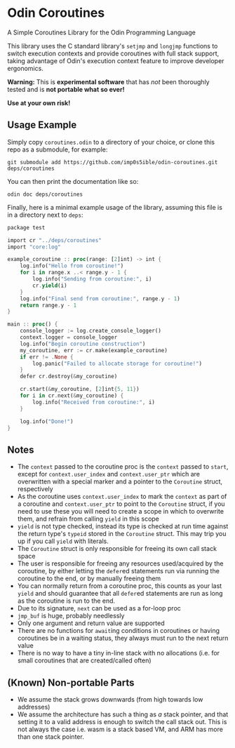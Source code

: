 # Odin Coroutines
A Simple Coroutines Library for the Odin Programming Language

This library uses the C standard library's `setjmp` and `longjmp` functions to switch execution contexts and provide coroutines with full stack support, taking advantage of Odin's execution context feature to improve developer ergonomics.

**Warning:** This is **experimental software** that has *not* been thoroughly tested and is **not portable what so ever!**

**Use at your own risk!**

## Usage Example
Simply copy `coroutines.odin` to a directory of your choice, or clone this repo as a submodule, for example:
```
git submodule add https://github.com/imp0s5ible/odin-coroutines.git deps/coroutines
```

You can then print the documentation like so:
```
odin doc deps/coroutines
```

Finally, here is a minimal example usage of the library, assuming this file is in a directory next to `deps`:
```rust
package test

import cr "../deps/coroutines"
import "core:log"

example_coroutine :: proc(range: [2]int) -> int {
	log.info("Hello from coroutine!")
	for i in range.x ..< range.y - 1 {
		log.info("Sending from coroutine:", i)
		cr.yield(i)
	}
	log.info("Final send from coroutine:", range.y - 1)
	return range.y - 1
}

main :: proc() {
	console_logger := log.create_console_logger()
	context.logger = console_logger
	log.info("Begin coroutine construction")
	my_coroutine, err := cr.make(example_coroutine)
	if err != .None {
		log.panic("Failed to allocate storage for coroutine!")
	}
	defer cr.destroy(&my_coroutine)

	cr.start(&my_coroutine, [2]int{5, 11})
	for i in cr.next(&my_coroutine) {
		log.info("Received from coroutine:", i)
	}

	log.info("Done!")
}
```

## Notes
- The `context` passed to the coroutine proc is the `context` passed to `start`, except for `context.user_index` and `context.user_ptr` which are overwritten with a special marker and a pointer to the `Coroutine` struct, respectively
- As the coroutine uses `context.user_index` to mark the `context` as part of a coroutine and `context.user_ptr` to point to the `Coroutine` struct, if you need to use these you will need to create a scope in which to overwrite them, and refrain from calling `yield` in this scope
- `yield` is not type checked, instead its type is checked at run time against the return type's `typeid` stored in the `Coroutine` struct. This may trip you up if you call `yield` with literals.
- The `Coroutine` struct is only responsible for freeing its own call stack space
- The user is responsible for freeing any resources used/acquired by the coroutine, by either letting the `defer`ed statements run via running the coroutine to the end, or by manually freeing them
- You can normally return from a coroutine proc, this counts as your last `yield` and should guarantee that all `defer`ed statements are run as long as the coroutine is run to the end.
- Due to its signature, `next` can be used as a for-loop proc
- `jmp_buf` is huge, probably needlessly
- Only one argument and return value are supported
- There are no functions for `await`ing conditions in coroutines or having coroutines be in a waiting status, they always must run to the next return value
- There is no way to have a tiny in-line stack with no allocations (i.e. for small coroutines that are created/called often)

## (Known) Non-portable Parts
- We assume the stack grows downwards (from high towards low addresses)
- We assume the architecture has such a thing as *a* stack pointer, and that setting it to a valid address is enough to switch the call stack out. This is not always the case i.e. wasm is a stack based VM, and ARM has more than one stack pointer.
